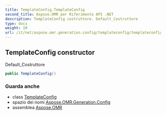 ```yaml
---
title: TemplateConfig.TemplateConfig
second_title: Aspose.OMR per Riferimento API .NET
description: TemplateConfig costruttore. Default_Costruttore
type: docs
weight: 10
url: /it/net/aspose.omr.generation.config/templateconfig/templateconfig/
---
```

## TemplateConfig constructor

Default_Costruttore

```csharp
public TemplateConfig()
```

### Guarda anche

* class [TemplateConfig](../)
* spazio dei nomi [Aspose.OMR.Generation.Config](../../templateconfig/)
* assemblea [Aspose.OMR](../../../)


